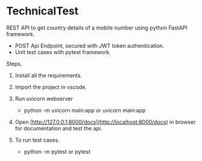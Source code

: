 # TechnicalTest

REST API to get country details of a mobile number using python FastAPI framework.

* POST Api Endpoint, secured with JWT token authentication.
* Unit test cases with pytest framework.

Steps.

  1. Install all the requirements.

  2. Import the project in vscode.

  3. Run uvicorn webserver
      * python -m uvicorn main:app or uvicorn main:app
   
  4. Open [http://127.0.0.1:8000/docs](http://localhost:8000/docs) in browser for documentation and test the api.

   5. To run test cases.
      * python -m pytest or pytest
